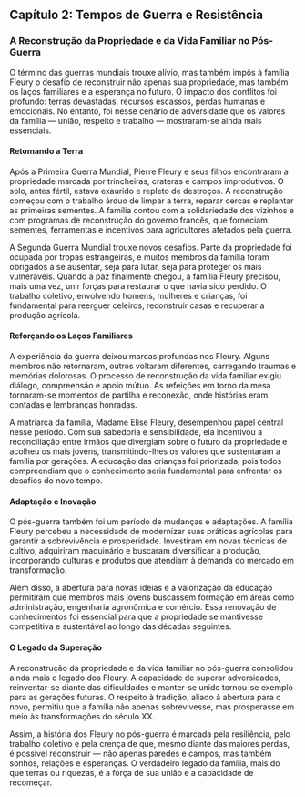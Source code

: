 ## Capítulo 2: Tempos de Guerra e Resistência

### A Reconstrução da Propriedade e da Vida Familiar no Pós-Guerra

O término das guerras mundiais trouxe alívio, mas também impôs à família Fleury o desafio de reconstruir não apenas sua propriedade, mas também os laços familiares e a esperança no futuro. O impacto dos conflitos foi profundo: terras devastadas, recursos escassos, perdas humanas e emocionais. No entanto, foi nesse cenário de adversidade que os valores da família — união, respeito e trabalho — mostraram-se ainda mais essenciais.

#### Retomando a Terra

Após a Primeira Guerra Mundial, Pierre Fleury e seus filhos encontraram a propriedade marcada por trincheiras, crateras e campos improdutivos. O solo, antes fértil, estava exaurido e repleto de destroços. A reconstrução começou com o trabalho árduo de limpar a terra, reparar cercas e replantar as primeiras sementes. A família contou com a solidariedade dos vizinhos e com programas de reconstrução do governo francês, que forneciam sementes, ferramentas e incentivos para agricultores afetados pela guerra.

A Segunda Guerra Mundial trouxe novos desafios. Parte da propriedade foi ocupada por tropas estrangeiras, e muitos membros da família foram obrigados a se ausentar, seja para lutar, seja para proteger os mais vulneráveis. Quando a paz finalmente chegou, a família Fleury precisou, mais uma vez, unir forças para restaurar o que havia sido perdido. O trabalho coletivo, envolvendo homens, mulheres e crianças, foi fundamental para reerguer celeiros, reconstruir casas e recuperar a produção agrícola.

#### Reforçando os Laços Familiares

A experiência da guerra deixou marcas profundas nos Fleury. Alguns membros não retornaram, outros voltaram diferentes, carregando traumas e memórias dolorosas. O processo de reconstrução da vida familiar exigiu diálogo, compreensão e apoio mútuo. As refeições em torno da mesa tornaram-se momentos de partilha e reconexão, onde histórias eram contadas e lembranças honradas.

A matriarca da família, Madame Elise Fleury, desempenhou papel central nesse período. Com sua sabedoria e sensibilidade, ela incentivou a reconciliação entre irmãos que divergiam sobre o futuro da propriedade e acolheu os mais jovens, transmitindo-lhes os valores que sustentaram a família por gerações. A educação das crianças foi priorizada, pois todos compreendiam que o conhecimento seria fundamental para enfrentar os desafios do novo tempo.

#### Adaptação e Inovação

O pós-guerra também foi um período de mudanças e adaptações. A família Fleury percebeu a necessidade de modernizar suas práticas agrícolas para garantir a sobrevivência e prosperidade. Investiram em novas técnicas de cultivo, adquiriram maquinário e buscaram diversificar a produção, incorporando culturas e produtos que atendiam à demanda do mercado em transformação.

Além disso, a abertura para novas ideias e a valorização da educação permitiram que membros mais jovens buscassem formação em áreas como administração, engenharia agronômica e comércio. Essa renovação de conhecimentos foi essencial para que a propriedade se mantivesse competitiva e sustentável ao longo das décadas seguintes.

#### O Legado da Superação

A reconstrução da propriedade e da vida familiar no pós-guerra consolidou ainda mais o legado dos Fleury. A capacidade de superar adversidades, reinventar-se diante das dificuldades e manter-se unido tornou-se exemplo para as gerações futuras. O respeito à tradição, aliado à abertura para o novo, permitiu que a família não apenas sobrevivesse, mas prosperasse em meio às transformações do século XX.

Assim, a história dos Fleury no pós-guerra é marcada pela resiliência, pelo trabalho coletivo e pela crença de que, mesmo diante das maiores perdas, é possível reconstruir — não apenas paredes e campos, mas também sonhos, relações e esperanças. O verdadeiro legado da família, mais do que terras ou riquezas, é a força de sua união e a capacidade de recomeçar.